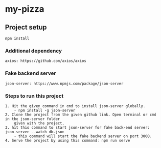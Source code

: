 # my-pizza

## Project setup
```
npm install
```

### Additional dependency
```
axios: https://github.com/axios/axios
```

### Fake backend server
```
json-server: https://www.npmjs.com/package/json-server
```

### Steps to run this project
```
1. Hit the given command in cmd to install json-server globally.
    - npm install -g json-server
2. Clone the project from the given github link. Open terminal or cmd in the json-server folder 
    given with the project.
3. hit this command to start json-server for fake back-end server: json-server --watch db.json
    - this command will start the fake backend server on port 3000.
4. Serve the project by using this command: npm run serve 
```

